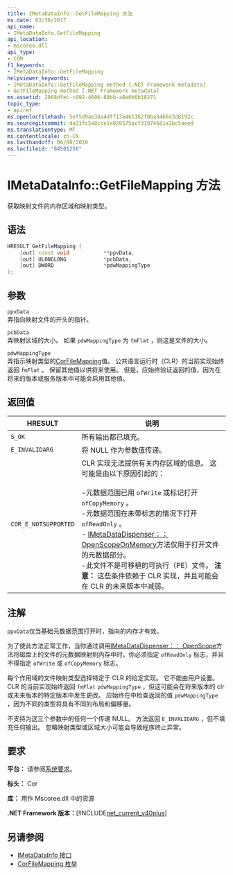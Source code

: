 ```yaml
---
title: IMetaDataInfo::GetFileMapping 方法
ms.date: 03/30/2017
api_name:
- IMetaDataInfo.GetFileMapping
api_location:
- mscoree.dll
api_type:
- COM
f1_keywords:
- IMetaDataInfo::GetFileMapping
helpviewer_keywords:
- IMetaDataInfo::GetFileMapping method [.NET Framework metadata]
- GetFileMapping method [.NET Framework metadata]
ms.assetid: 2868dfec-c992-4606-88bb-a8e0b6b18271
topic_type:
- apiref
ms.openlocfilehash: 5ef5d9ae3da4dff13a461162f0ba3466d3d8192c
ms.sourcegitcommit: da21fc5a8cce1e028575acf31974681a1bc5aeed
ms.translationtype: MT
ms.contentlocale: zh-CN
ms.lasthandoff: 06/08/2020
ms.locfileid: "84501256"
---
```

# <a name="imetadatainfogetfilemapping-method"></a>IMetaDataInfo::GetFileMapping 方法
获取映射文件的内存区域和映射类型。  
  
## <a name="syntax"></a>语法  
  
```cpp  
HRESULT GetFileMapping (  
    [out] const void           **ppvData,
    [out] ULONGLONG            *pcbData,
    [out] DWORD                *pdwMappingType  
);  
```  
  
## <a name="parameters"></a>参数  
 `ppvData`  
 弄指向映射文件的开头的指针。  
  
 `pcbData`  
 弄映射区域的大小。 如果 `pdwMappingType` 为 `fmFlat` ，则这是文件的大小。  
  
 `pdwMappingType`  
 弄指示映射类型的[CorFileMapping](corfilemapping-enumeration.md)值。 公共语言运行时（CLR）的当前实现始终返回 `fmFlat` 。 保留其他值以供将来使用。 但是，应始终验证返回的值，因为在将来的版本或服务版本中可能会启用其他值。  
  
## <a name="return-value"></a>返回值  
  
|HRESULT|说明|  
|-------------|-----------------|  
|`S_OK`|所有输出都已填充。|  
|`E_INVALIDARG`|将 NULL 作为参数值传递。|  
|`COR_E_NOTSUPPORTED`|CLR 实现无法提供有关内存区域的信息。 这可能是由以下原因引起的：<br /><br /> -元数据范围已用 `ofWrite` 或标记打开 `ofCopyMemory` 。<br />-元数据范围在未带标志的情况下打开 `ofReadOnly` 。<br />- [IMetaDataDispenser：： OpenScopeOnMemory](imetadatadispenser-openscopeonmemory-method.md)方法仅用于打开文件的元数据部分。<br />-此文件不是可移植的可执行（PE）文件。 **注意：** 这些条件依赖于 CLR 实现，并且可能会在 CLR 的未来版本中减弱。|  
  
## <a name="remarks"></a>注解  
 `ppvData`仅当基础元数据范围打开时，指向的内存才有效。  
  
 为了使此方法正常工作，当你通过调用[IMetaDataDispenser：： OpenScope](imetadatadispenser-openscope-method.md)方法将磁盘上的文件的元数据映射到内存中时，你必须指定 `ofReadOnly` 标志，并且不得指定 `ofWrite` 或 `ofCopyMemory` 标志。  
  
 每个作用域的文件映射类型选择特定于 CLR 的给定实现。 它不能由用户设置。 CLR 的当前实现始终返回 `fmFlat` `pdwMappingType` ，但这可能会在将来版本的 clr 或未来版本的特定版本中发生更改。 应始终在中检查返回的值 `pdwMappingType` ，因为不同的类型将具有不同的布局和偏移量。  
  
 不支持为这三个参数中的任何一个传递 NULL。 方法返回 `E_INVALIDARG` ，但不填充任何输出。 忽略映射类型或区域大小可能会导致程序终止异常。  
  
## <a name="requirements"></a>要求  
 **平台：** 请参阅[系统要求](../../get-started/system-requirements.md)。  
  
 **标头：** Cor  
  
 **库：** 用作 Mscoree.dll 中的资源  
  
 **.NET Framework 版本：**[!INCLUDE[net_current_v40plus](../../../../includes/net-current-v40plus-md.md)]  
  
## <a name="see-also"></a>另请参阅

- [IMetaDataInfo 接口](imetadatainfo-interface.md)
- [CorFileMapping 枚举](corfilemapping-enumeration.md)
